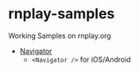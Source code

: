 # rnplay-samples
Working Samples on rnplay.org

+ [Navigator](https://rnplay.org/apps/i9UHhQ)
  - `<Navigator />` for iOS/Android
